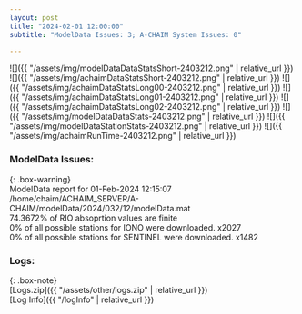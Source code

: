 ```yaml
---
layout: post
title: "2024-02-01 12:00:00"
subtitle: "ModelData Issues: 3; A-CHAIM System Issues: 0"

---
```


![]({{ "/assets/img/modelDataDataStatsShort-2403212.png" | relative_url }})
![]({{ "/assets/img/achaimDataStatsShort-2403212.png" | relative_url }})
![]({{ "/assets/img/achaimDataStatsLong00-2403212.png" | relative_url }})
![]({{ "/assets/img/achaimDataStatsLong01-2403212.png" | relative_url }})
![]({{ "/assets/img/achaimDataStatsLong02-2403212.png" | relative_url }})
![]({{ "/assets/img/modelDataDataStats-2403212.png" | relative_url }})
![]({{ "/assets/img/modelDataStationStats-2403212.png" | relative_url }})
![]({{ "/assets/img/achaimRunTime-2403212.png" | relative_url }})


### ModelData Issues:  
  
{: .box-warning}  
 ModelData report for 01-Feb-2024 12:15:07   
 /home/chaim/ACHAIM_SERVER/A-CHAIM/modelData/2024/032/12/modelData.mat   
 74.3672% of RIO absoprtion values are finite   
 0% of all possible stations for IONO were downloaded. x2027   
 0% of all possible stations for SENTINEL were downloaded. x1482   
  


### Logs:  
  
{: .box-note}  
[Logs.zip]({{ "/assets/other/logs.zip" | relative_url }})  
[Log Info]({{ "/logInfo" | relative_url }})  
